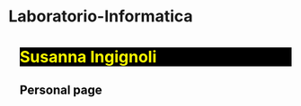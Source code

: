 # Laboratorio-Informatica
<h1 style="color:yellow;background-color:black;margin-left:20px"> Susanna Ingignoli </h1>
<h2 style="color:black;margin-left:20px">Personal page</h2>

